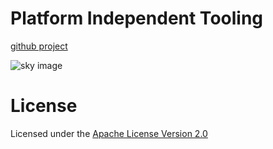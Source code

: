 Platform Independent Tooling
=======

[github project](https://github.com/philwalk/vastblue)

<img alt="sky image" src="images/pexels-guillaume-meurice-2873671.png">

License
======


Licensed under the [Apache License Version 2.0](https://www.apache.org/licenses/LICENSE-2.0)
